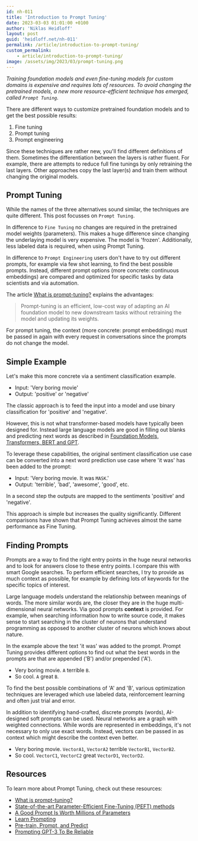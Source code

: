 ```yaml
---
id: nh-011
title: 'Introduction to Prompt Tuning'
date: 2023-03-03 01:01:00 +0100
author: 'Niklas Heidloff'
layout: post
guid: 'heidloff.net/nh-011'
permalink: /article/introduction-to-prompt-tuning/
custom_permalink:
    - article/introduction-to-prompt-tuning/
image: /assets/img/2023/03/prompt-tuning.png
---
```


*Training foundation models and even fine-tuning models for custom domains is expensive and requires lots of resources. To avoid changing the pretrained models, a new more resource-efficient technique has emerged, called `Prompt Tuning`.*

There are different ways to customize pretrained foundation models and to get the best possible results:

1. Fine tuning
2. Prompt tuning
3. Prompt engineering

Since these techniques are rather new, you'll find different definitions of them. Sometimes the differentiation between the layers is rather fluent. For example, there are attempts to reduce full fine tunings by only retraining the last layers. Other approaches copy the last layer(s) and train them without changing the original models.


## Prompt Tuning

While the names of the three alternatives sound similar, the techniques are quite different. This post focusses on `Prompt Tuning`. 

In difference to `Fine Tuning` no changes are required in the pretrained model weights (parameters). This makes a huge difference since changing the underlaying model is very expensive. The model is 'frozen'. Additionally, less labeled data is required, when using Prompt Tuning.

In difference to `Prompt Engineering` users don't have to try out different prompts, for example via few shot learning, to find the best possible prompts. Instead, different prompt options (more concrete: continuous embeddings) are compared and optimized for specific tasks by data scientists and via automation.

The article [What is prompt-tuning?](https://research.ibm.com/blog/what-is-ai-prompt-tuning) explains the advantages:

> Prompt-tuning is an efficient, low-cost way of adapting an AI foundation model to new downstream tasks without retraining the model and updating its weights.

For prompt tuning, the context (more concrete: prompt embeddings) must be passed in again with every request in conversations since the prompts do not change the model.


## Simple Example

Let's make this more concrete via a sentiment classification example.

* Input: 'Very boring movie'
* Output: 'positive' or 'negative'

The classic approach is to feed the input into a model and use binary classification for 'positive' and 'negative'.

However, this is not what transformer-based models have typically been designed for. Instead large language models are good in filling out blanks and predicting next words as described in [Foundation Models, Transformers, BERT and GPT](https://heidloff.net/article/foundation-models-transformers-bert-and-gpt/).

To leverage these capabilities, the original sentiment classification use case can be converted into a next word prediction use case where 'it was' has been added to the prompt:

* Input: 'Very boring movie. It was `MASK`.'
* Output: 'terrible', 'bad', 'awesome', 'good', etc.

In a second step the outputs are mapped to the sentiments 'positive' and 'negative'.

This approach is simple but increases the quality significantly. Different comparisons have shown that Prompt Tuning achieves almost the same performance as Fine Tuning.


## Finding Prompts

Prompts are a way to find the right entry points in the huge neural networks and to look for answers close to these entry points. I compare this with smart Google searches. To perform efficient searches, I try to provide as much context as possible, for example by defining lots of keywords for the specific topics of interest.

Large language models understand the relationship between meanings of words. The more similar words are, the closer they are in the huge multi-dimensional neural networks. Via good prompts **context** is provided. For example, when searching information how to write source code, it makes sense to start searching in the cluster of neurons that understand programming as opposed to another cluster of neurons which knows about nature.

In the example above the text 'it was' was added to the prompt. Prompt Tuning provides different options to find out what the best words in the prompts are that are appended ('B') and/or prepended ('A'). 

* Very boring movie. `A` terrible `B`.
* So cool. `A` great `B`.

To find the best possible combinations of 'A' and 'B', various optimization techniques are leveraged which use labeled data, reinforcement learning and often just trial and error.

In addition to identifying hand-crafted, discrete prompts (words), AI-designed soft prompts can be used. Neural networks are a graph with weighted connections. While words are represented in embeddings, it's not necessary to only use exact words. Instead, vectors can be passed in as context which might describe the context even better. 

* Very boring movie. `VectorA1`, `VectorA2` terrible `VectorB1`, `VectorB2`.
* So cool. `VectorC1`, `VectorC2` great `VectorD1`, `VectorD2`.


## Resources

To learn more about Prompt Tuning, check out these resources:

* [What is prompt-tuning?](https://research.ibm.com/blog/what-is-ai-prompt-tuning)
* [State-of-the-art Parameter-Efficient Fine-Tuning (PEFT) methods](https://github.com/huggingface/peft)
* [A Good Prompt Is Worth Millions of Parameters](https://arxiv.org/abs/2110.08484)
* [Learn Prompting](https://learnprompting.org/docs/trainable/soft_prompting)
* [Pre-train, Prompt, and Predict](https://arxiv.org/pdf/2107.13586.pdf)
* [Prompting GPT-3 To Be Reliable](https://arxiv.org/abs/2210.09150)